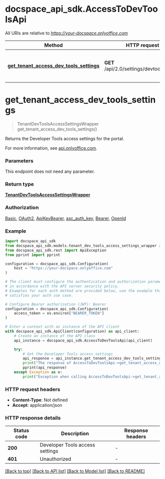 # docspace_api_sdk.AccessToDevToolsApi

All URIs are relative to *https://your-docspace.onlyoffice.com*

Method | HTTP request | Description
------------- | ------------- | -------------
[**get_tenant_access_dev_tools_settings**](#get_tenant_access_dev_tools_settings) | **GET** /api/2.0/settings/devtoolsaccess | Get the Developer Tools access settings


# **get_tenant_access_dev_tools_settings**
> TenantDevToolsAccessSettingsWrapper get_tenant_access_dev_tools_settings()

Returns the Developer Tools access settings for the portal.

For more information, see [api.onlyoffice.com]().

### Parameters

This endpoint does not need any parameter.

### Return type

[**TenantDevToolsAccessSettingsWrapper**](TenantDevToolsAccessSettingsWrapper.md)

### Authorization

[Basic](../README.md#Basic), [OAuth2](../README.md#OAuth2), [ApiKeyBearer](../README.md#ApiKeyBearer), [asc_auth_key](../README.md#asc_auth_key), [Bearer](../README.md#Bearer), [OpenId](../README.md#OpenId)

### Example


```python
import docspace_api_sdk
from docspace_api_sdk.models.tenant_dev_tools_access_settings_wrapper import TenantDevToolsAccessSettingsWrapper
from docspace_api_sdk.rest import ApiException
from pprint import pprint

configuration = docspace_api_sdk.Configuration(
    host = "https://your-docspace.onlyoffice.com"
)

# The client must configure the authentication and authorization parameters
# in accordance with the API server security policy.
# Examples for each auth method are provided below, use the example that
# satisfies your auth use case.

# Configure Bearer authorization (JWT): Bearer
configuration = docspace_api_sdk.Configuration(
    access_token = os.environ["BEARER_TOKEN"]
)

# Enter a context with an instance of the API client
with docspace_api_sdk.ApiClient(configuration) as api_client:
    # Create an instance of the API class
    api_instance = docspace_api_sdk.AccessToDevToolsApi(api_client)

    try:
        # Get the Developer Tools access settings
        api_response = api_instance.get_tenant_access_dev_tools_settings()
        print("The response of AccessToDevToolsApi->get_tenant_access_dev_tools_settings:\n")
        pprint(api_response)
    except Exception as e:
        print("Exception when calling AccessToDevToolsApi->get_tenant_access_dev_tools_settings: %s\n" % e)
```



### HTTP request headers

 - **Content-Type**: Not defined
 - **Accept**: application/json


### HTTP response details

| Status code | Description | Response headers |
|-------------|-------------|------------------|
**200** | Developer Tools access settings |  -  |
**401** | Unauthorized |  -  |

[[Back to top]](#) [[Back to API list]](../README.md#documentation-for-api-endpoints) [[Back to Model list]](../README.md#documentation-for-models) [[Back to README]](../README.md)

